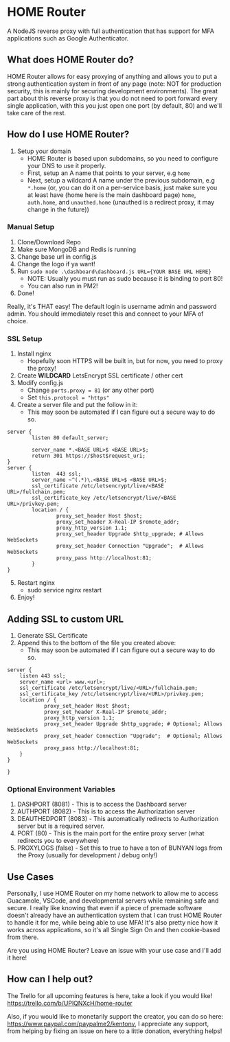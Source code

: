 # HOME Router
A NodeJS reverse proxy with full authentication that has support for MFA applications such as Google Authenticator.

## What does HOME Router do?
HOME Router allows for easy proxying of anything and allows you to put a strong authentication system in front of any page (note: NOT for production security, this is mainly for securing development environments). The great part about this reverse proxy is that you do not need to port forward every single application, with this you just open one port (by default, 80) and we'll take care of the rest.

## How do I use HOME Router?
1. Setup your domain
    - HOME Router is based upon subdomains, so you need to configure your DNS to use it properly.
    - First, setup an A name that points to your server, e.g `home`
    - Next, setup a wildcard A name under the previous subdomain, e.g `*.home` (or, you can do it on a per-service basis, just make sure you at least have (home here is the main dashboard page) `home`, `auth.home`, and `unauthed.home` (unauthed is a redirect proxy, it may change in the future))

### Manual Setup
1. Clone/Download Repo
2. Make sure MongoDB and Redis is running
3. Change base url in config.js
4. Change the logo if ya want!
5. Run `sudo node .\dashboard\dashboard.js URL={YOUR BASE URL HERE}`
    - NOTE: Usually you must run as sudo because it is binding to port 80!
    - You can also run in PM2!
6. Done!

Really, it's THAT easy! The default login is username admin and password admin. You should immediately reset this and connect to your MFA of choice.

### SSL Setup
1. Install nginx
    - Hopefully soon HTTPS will be built in, but for now, you need to proxy the proxy!
2. Create **WILDCARD** LetsEncrypt SSL certificate / other cert
3. Modify config.js
    - Change `ports.proxy = 81` (or any other port)
    - Set `this.protocol = "https"`
4. Create a server file and put the follow in it:
    - This may soon be automated if I can figure out a secure way to do so.
```
server {
        listen 80 default_server;

        server_name *.<BASE URL>$ <BASE URL>$;
        return 301 https://$host$request_uri;
}
server {
        listen  443 ssl;
        server_name ~^(.*)\.<BASE URL>$ <BASE URL>$;
        ssl_certificate /etc/letsencrypt/live/<BASE URL>/fullchain.pem;
        ssl_certificate_key /etc/letsencrypt/live/<BASE URL>/privkey.pem;
        location / {
                proxy_set_header Host $host;
                proxy_set_header X-Real-IP $remote_addr;
                proxy_http_version 1.1;
                proxy_set_header Upgrade $http_upgrade; # Allows WebSockets
                proxy_set_header Connection "Upgrade";  # Allows WebSockets
                proxy_pass http://localhost:81;
        }
}
```
5. Restart nginx
    - sudo service nginx restart
6. Enjoy!

## Adding SSL to custom URL
1. Generate SSL Certificate
2. Append this to the bottom of the file you created above:
    - This may soon be automated if I can figure out a secure way to do so.
```
server {
    listen 443 ssl;
    server_name <url> www.<url>;
    ssl_certificate /etc/letsencrypt/live/<URL>/fullchain.pem;
    ssl_certificate_key /etc/letsencrypt/live/<URL>/privkey.pem;
    location / {
            proxy_set_header Host $host;
            proxy_set_header X-Real-IP $remote_addr;
            proxy_http_version 1.1;
            proxy_set_header Upgrade $http_upgrade; # Optional; Allows WebSockets
            proxy_set_header Connection "Upgrade";  # Optional; Allows WebSockets
            proxy_pass http://localhost:81;
    }
}

}
```

### Optional Environment Variables
1. DASHPORT (8081) - This is to access the Dashboard server
2. AUTHPORT (8082) - This is to access the Authorization server
3. DEAUTHEDPORT (8083) - This automatically redirects to Authorization server but is a required server.
4. PORT (80) - This is the main port for the entire proxy server (what redirects you to everywhere)
5. PROXYLOGS (false) - Set this to true to have a ton of BUNYAN logs from the Proxy (usually for development / debug only!)

## Use Cases
Personally, I use HOME Router on my home network to allow me to access Guacamole, VSCode, and developmental servers while remaining safe and secure. I really like knowing that even if a piece of premade software doesn't already have an authentication system that I can trust HOME Router to handle it for me, while being able to use MFA! It's also pretty nice how it works across applications, so it's all Single Sign On and then cookie-based from there. 

Are you using HOME Router? Leave an issue with your use case and I'll add it here!

## How can I help out?
The Trello for all upcoming features is here, take a look if you would like! https://trello.com/b/UPlQNXcH/home-router

Also, if you would like to monetarily support the creator, you can do so here: https://www.paypal.com/paypalme2/kentonv, I appreciate any support, from helping by fixing an issue on here to a little donation, everything helps!